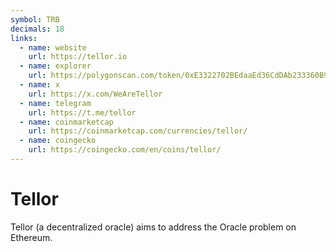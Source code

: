 ```yaml
---
symbol: TRB
decimals: 18
links:
  - name: website
    url: https://tellor.io
  - name: explorer
    url: https://polygonscan.com/token/0xE3322702BEdaaEd36CdDAb233360B939775ae5f1
  - name: x
    url: https://x.com/WeAreTellor
  - name: telegram
    url: https://t.me/tellor
  - name: coinmarketcap
    url: https://coinmarketcap.com/currencies/tellor/
  - name: coingecko
    url: https://coingecko.com/en/coins/tellor/
---
```


# Tellor

Tellor (a decentralized oracle) aims to address the Oracle problem on Ethereum.
